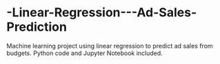 # -Linear-Regression---Ad-Sales-Prediction
Machine learning project using linear regression to predict ad sales from budgets. Python code and Jupyter Notebook included.
